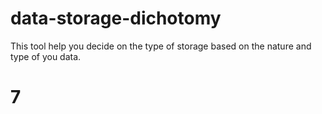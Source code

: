 data-storage-dichotomy
======================

This tool help you decide on the type of storage based on the nature and type of you data.

# 7